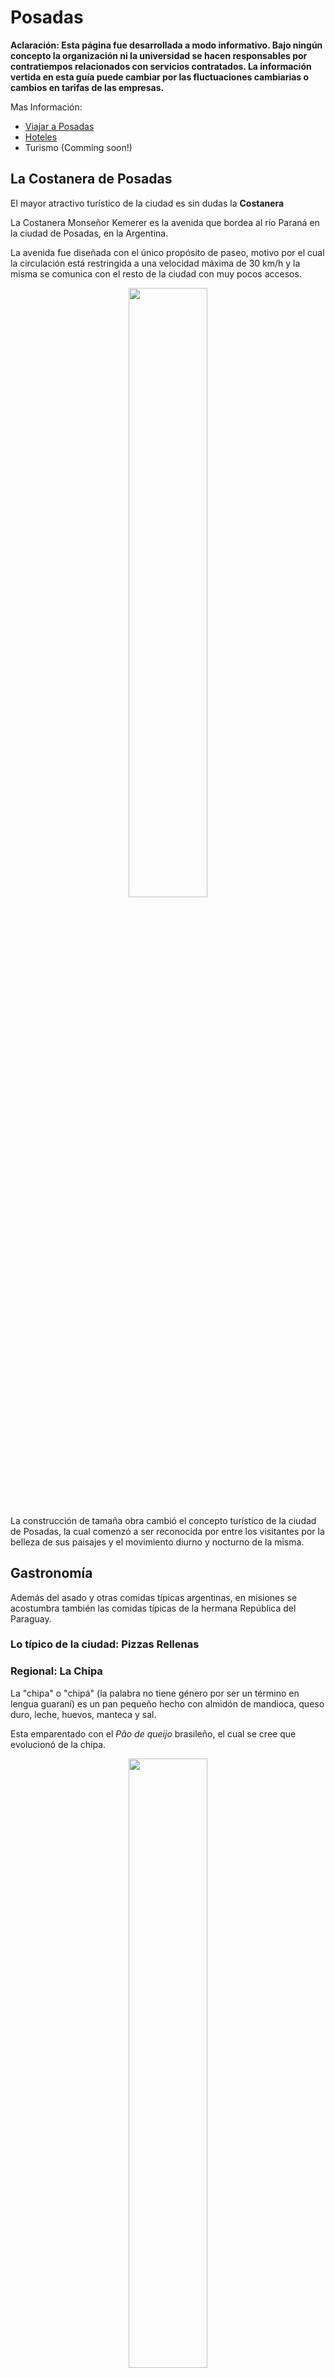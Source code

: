 # Posadas

**Aclaración: Esta página fue desarrollada a modo informativo. Bajo ningún
concepto la organización ni la universidad se hacen
responsables por contratiempos relacionados con servicios contratados.
La información vertida en esta guía puede cambiar por las fluctuaciones
cambiarias o cambios en tarifas de las empresas.**


Mas Información:

- [Viajar a Posadas](/venue/traveling)
- [Hoteles](/venue/accomodation)
- Turismo (Comming soon!)


## La Costanera de Posadas

El mayor atractivo turístico de la ciudad es sin dudas la **Costanera**

La Costanera Monseñor Kemerer es la avenida que bordea al río Paraná en la
ciudad de Posadas, en la Argentina.

La avenida fue diseñada con el único propósito de paseo, motivo por el cual la
circulación está restringida a una velocidad máxima de 30 km/h y la misma se
comunica con el resto de la ciudad con muy pocos accesos.

<div style="text-align:center">
    <img width="50%" src ="https://github.com/scipy-latinamerica/scipyla2015/raw/master/posadas_tourism/imgs/costanera.jpg" />
</div>

La construcción de tamaña obra cambió el concepto turístico de la ciudad de
Posadas, la cual comenzó  a ser reconocida por entre los visitantes por la
belleza de sus paisajes y el movimiento diurno y nocturno de la misma.

## Gastronomía

Además del asado y otras comidas típicas argentinas, en misiones se acostumbra
también las comidas típicas de la hermana República del Paraguay.

### Lo típico de la ciudad: Pizzas Rellenas

### Regional: La Chipa

La "chipa" o "chipá" (la palabra no tiene género por ser un
término en lengua guaraní) es un pan pequeño hecho con almidón de mandioca,
queso duro, leche, huevos, manteca y sal.

Esta emparentado con el *Pão de queijo* brasileño, el cual se cree que
evolucionó de la chipa.

<div style="text-align:center">
    <img width="50%" src ="https://github.com/scipy-latinamerica/scipyla2015/raw/master/posadas_tourism/imgs/chipa.jpeg" />
</div>

**Donde Comer:** Casi todas las panaderías, supermercados y vendedores
ambulantes de la ciudad venden chipas de excelente calidad.


### Regional: El Mbejú (Mbeyú)

El mbeyú (escrito en guaraní como mbeju -se pronuncia en todos los casos mbeyú
, o abreviadamente, "beyú"-), es un plato propio y típico de Paraguay y del
Nordeste argentino. Se trata de un panqueque de almidón

<div style="text-align:center">
    <img width="50%" src ="https://github.com/scipy-latinamerica/scipyla2015/raw/master/posadas_tourism/imgs/mbeyu_1.png" />
</div>

Es una muestra sólida de la gastronomía paraguaya, sumamente ricos en calorías.
Según algunos eruditos de la historia social de Paraguay, toda la gastronomía
popular Paraguaya, que se establece como industria pequeña de la familia
después de Guerra de Paraguay contra La alianza triple
(La Argentina, El Brasil y Uruguay, entre 1864 y 1870), es realmente
abundante en contenido calórico, debido a la situación que superó al país
después del conflicto.

**Donde Comer:**

### Regional: El Reviro

El reviro esta tan arraigado a nosotros que hay casas en las que nunca falta
como el pan que se utiliza para acompañar a las comidas. Los días de lluvia son
especiales para hacerlo acompañado de mate cocido, es como la torta frita que
se come bastante en otros lugares de Argentina. Es también motivo para
reuniones entre amigos, acompañando el famoso ticue-í (especie de preparado
con carne), con huevo, tomate y muchas otras formas.

<div style="text-align:center">
    <img width="50%" src ="https://github.com/scipy-latinamerica/scipyla2015/raw/master/posadas_tourism/imgs/REVIRO.jpg" />
</div>

**Donde Comer:**

### Regional: Caburé

El caburé es una comida típica del Paraguay, pero la cercanía territorial y
cultural con la provincia de Misiones en Argentina

El caburé misionero tiene que tener buena margarina, buen queso y mucho huevo.
Cambia el sabor con el de la chipa regular y es más blando.

El Caburé se hace con una masa de almidón de mandioca un poco más dura que la
de chipas al horno. Tradicionalmente se las cocinaba en una rama de naranjo,
previamente descortezada. Actualmente se usa un palo de madera que no tenga
pintura ni barniz. La masa se envuelve en la punta del palo y se asan sobre
las brasas girando lentamente hasta que se cocinen.

<div style="text-align:center">
    <img width="50%" src ="https://github.com/scipy-latinamerica/scipyla2015/raw/master/posadas_tourism/imgs/cabure.jpg" />
</div>

**Donde Comer:** Hay ventas ambulantes en la Costanera de Posadas y son
sensiblemente mas caros que las Chipas

### Regional: Sopa Paraguaya

La sopa paraguaya es un plato típico de la gastronomía de Paraguay producto
del sincretismo guaraní y español. Los guaraníes acostumbraban a consumir
comidas pastosas elaboradas con harina de maíz o de mandioca envueltas en hojas
de güembé o banana y cocinadas entre ceniza caliente. Los jesuitas
(en su mayoría españoles), introdujeron el uso de: queso, huevos y leche
(aditivos que fueron agregados a las comidas preparadas por los guaraníes).
Por esto, la sopa paraguaya se trata de un bizcocho esponjoso salado, de muy
rico contenido calórico y proteico.

<div style="text-align:center">
    <img width="50%" src ="https://github.com/scipy-latinamerica/scipyla2015/raw/master/posadas_tourism/imgs/sopa-paraguaya.JPG" />
</div>

**Donde Comer:**



### El clásico Argentino: Asado

En Manual del Asador Argentino, de Raúl Mirad, se cuentan las impresiones de
un jesuita italiano que anduvo por las pampas a comienzos de los 1700. Allí el
misionero se impresiona por los gauchos y su destreza para faenar la carne,
colocarla en palos que clavaban en el suelo, inclinados sobre una fogata bajo
las estrellas. Esa misma imagen impresionó a Charles Darwin, quien llegó a
tierras argentinas en 1832 y que un año después ya se sentía parte de la
pampa, como escribía a su hermana en una carta citada por La Nación:

    "Me he convertido en todo un gaucho, tomo mi mate y fumo mi cigarro y
     después me acuesto cómodo, con los cielos como toldo, como si estuviera
     en una cama de pluma. Es una vida tan sana, todo el día encima del
     caballo, comiendo nada más que carne y durmiendo en medio de un viento
     fresco...".

<div style="text-align:center">
    <img width="50%" src ="https://github.com/scipy-latinamerica/scipyla2015/raw/master/posadas_tourism/imgs/asado.jpeg" />
</div>

### Diferentes en cada región: Empanadas

El asado lleva su tiempo Hay que esperar como una hora para que el fuego
esté a punto para colocar la carne. Por eso, hay que sabe esperar, y tomar
vino, y comer empanadas mientras se conversa y se llega al momento clave.

<div style="text-align:center">
    <img width="50%" src ="https://github.com/scipy-latinamerica/scipyla2015/raw/master/posadas_tourism/imgs/empanadas.jpeg" />
</div>

Una empanada es una fina masa de pan, masa quebrada u hojaldre rellena con una
preparación salada o dulce y cocida al horno o frita.
El relleno puede incluir carnes rojas o blancas, pescado, verduras o fruta.

Las empanadas son un plato tradicional de la mayoría de las cocinas de los
países de habla hispana.

**Donde Comer:** Suelen venderse en los supermercados, cualquier restaurante y
pizzería así como algunas panaderías.


### Fast food Argentino: Choripan, Lomo y Milanesa

### 25 de Mayo: El Locro

### Cafes Estilo Argentino

### Cafe estilo Americano

### Un Restauran Diferente

## Compras

### Vinos, dulce de leche, Yerba y alfajores

La alternativa mas simple de comprar esto es ir a cualquier supermercado, el
cual el mas cerano se encuentra a 350 metros.

En estos lugares usted podrá encontrar una amplia variedad de productos por
diferentes precios.

<div style="text-align:center">
    <img width="80%" src ="https://github.com/scipy-latinamerica/scipyla2015/raw/master/posadas_tourism/imgs/alfajores.jpg" />
    <br>
    <small>Alfajores y gondolas de supermecados de Yerba, Dulce de Leche y vinos argentinos</small>
</div>


